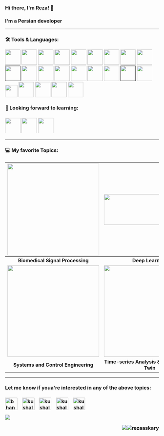 <h3> Hi there, I'm Reza! 👋 <h3>

 
I'm a **Persian developer** 


 -----------------------------------------------------
 <h3>🛠 Tools & Languages:</h3>

<code><a href="https://www.python.org/" target="_blank"><img height="50" src="https://user-images.githubusercontent.com/44175575/188786451-c46a7918-61c7-46ca-b3ac-deb443264b0b.png"></a></code>
<code><a href="https://www.tensorflow.org/" target="_blank"><img height="50" src="https://user-images.githubusercontent.com/44175575/188788859-cd7c3780-b267-411a-bb99-dc201ab13859.png"></a></code>
<code><a href="https://scipy.org/" target="_blank"><img height="50" src="https://user-images.githubusercontent.com/44175575/188789075-913b3b1d-9a4e-433a-8ff3-f18b5b617aa5.jpeg"></a></code>
<code><a href="https://www.mathworks.com/products/matlab.html" target="_blank"><img height="50" src="https://img.icons8.com/nolan/2x/matlab.png"></a></code>
<code><a href="https://github.com/" target="_blank"><img height="50" src="https://img.icons8.com/ios-glyphs/2x/github-2.png"></a></code>
<code><a href="https://www.r-project.org/" target="_blank"><img height="50" src="https://www.vectorlogo.zone/logos/r-project/r-project-icon.svg"></a></code>
<code><a href="https://go.dominodatalab.com/domino-enterprise-mlops-platform-demo?utm_source=google&utm_medium=paidsearch&utm_campaign=Live%20Demo&utm_content=brand&utm_term=domino%20data%20lab&gclid=Cj0KCQjwguGYBhDRARIsAHgRm4-dmy2wZv-AzmxM5_yviragx7vUvpmsk3pu9DmcLZaL-wrXXyBqBB4aArzOEALw_wcB" target="_blank"><img height="50" src="https://user-images.githubusercontent.com/44175575/188786148-f086ed82-1c8a-43c5-b378-160eff5f15ed.png"></a></code>
<code><a href="https://code.visualstudio.com/" target="_blank"><img height="50" src="https://user-images.githubusercontent.com/44175575/188786627-b716111f-60a2-4e47-bb22-742314c6ba4c.png"></a></code>
<code><a href="https://www.pymc.io/welcome.html" target="_blank"><img height="50" src="https://user-images.githubusercontent.com/44175575/188789288-9217ad05-cc78-4428-87d5-6614af09d6d3.png"></a></code>
<code><a href="" target="_blank"><img height="50" src="https://img.icons8.com/ios-filled/2x/sql.png"></a></code>
<code><a href="https://scikit-learn.org/stable/" target="_blank"><img height="50" src="https://upload.wikimedia.org/wikipedia/commons/0/05/Scikit_learn_logo_small.svg"></a></code>
<code><a href="https://keras.io/" target="_blank"><img height="50" src="https://user-images.githubusercontent.com/44175575/189015798-9b1006d6-3b42-4b67-91eb-633989bbd02c.png"></a></code>
<code><a href="https://git-scm.com/" target="_blank"><img height="50" src="https://user-images.githubusercontent.com/44175575/189019524-da3f55d6-1f4c-4fae-a692-c9c3b9030a8c.png"></a></code>
<code><a href="https://about.gitlab.com/?utm_medium=cpc&utm_source=google&utm_campaign=brand_amer_pr_rsa_br_exact&utm_content=homepage_digital_x-pr_english_&_bt=354092254316&_bk=gitlab&_bm=e&_bn=g&_bg=47379220496&gclid=Cj0KCQjwguGYBhDRARIsAHgRm4--2deCowRbqEBNOV5P8i57zsmT5C_uPO8XUlwG3adEEiVSEoIKg6waAqYCEALw_wcB" target="_blank"><img height="50" src="https://user-images.githubusercontent.com/44175575/189035189-9c2d7491-d31f-4563-a586-8cca5df9b030.jpg"></a></code>
<code><a href="https://www.mysql.com/" target="_blank"><img height="50" src="https://user-images.githubusercontent.com/44175575/188788483-d4b70066-183d-4d7e-aa4d-746c30a78401.png"></a></code>
<code><a href="https://www.jetbrains.com/pycharm/" target="_blank"><img height="50" src="https://user-images.githubusercontent.com/44175575/188792448-938f2d7d-ad4b-4081-988f-4034b8c3860c.png"></a></code>
<code><a href="" target="_blank"><img height="50" src="https://user-images.githubusercontent.com/44175575/189020452-db9e0d88-d756-439a-aaa9-339b4d46ce53.png"></a></code>
<code><a href="https://studio.azureml.net/" target="_blank"><img height="50" src="https://user-images.githubusercontent.com/44175575/189033100-b1264abe-c3c9-47ec-aec6-2ec009ad03fe.png"></a></code>
<code><a href="https://www.python.org/" target="_blank"><img height="40" src="https://user-images.githubusercontent.com/44175575/196049995-7fdfc4b7-2f41-42f7-8eac-ac7e507044cb.png"></a></code>
<code><a href="https://www.python.org/" target="_blank"><img height="50" src="https://user-images.githubusercontent.com/44175575/209475260-3ae539cd-e77b-47ac-80f4-3084fc367fce.png"></a></code>
<code><a href="https://www.javascript.com/" target="_blank"><img height="50" src="https://user-images.githubusercontent.com/44175575/188789758-65e873c2-13ef-4f93-8d14-682d83eaec93.png"></a></code>
<code><a href="https://www.javascript.com/" target="_blank"><img height="50" src="https://user-images.githubusercontent.com/44175575/214942662-17a8fbc6-deb7-4bb7-ad3c-1eb7847e0f13.png"></a></code>
<code><a href="https://www.javascript.com/" target="_blank"><img height="50" src="https://github.com/rezaaskary/rezaaskary/assets/44175575/7a770ec5-d27f-4087-b033-997d52a035bf"></a></code>



<!-- end of my tools-->

 <h3>🌱 Looking forward to learning: <h3>


<code><a href="https://reactjs.org/" target="_blank"><img height="50" src="https://user-images.githubusercontent.com/44175575/188790059-0871cac9-1bc0-4600-9157-2e59c30ce24b.png"></a></code>
<code><a href="https://cloud.google.com/" target="_blank"><img height="50" width="50" src="https://user-images.githubusercontent.com/44175575/189029688-e9f71f58-ef38-4cac-932b-aa06a351852b.png"></a></code>
<code><a href="https://cloud.google.com/" target="_blank"><img height="50" width="50" src="https://user-images.githubusercontent.com/44175575/189025838-81dcbbab-f86e-4955-afc5-e73ba0ba8e05.png"></a></code> 
_______
<!--  this is 6 figures, showing my interests -->
 
 <h3>  💻 My favorite Topics:<h3>
  
|<img src="https://user-images.githubusercontent.com/44175575/188337231-186122cd-f92c-4c45-929b-2e11fb97c022.gif" width="300"/>|<img src="https://user-images.githubusercontent.com/44175575/188337418-7575d9de-7aed-4a42-a7d1-2c2dd8c45a8c.png" height="100" width="300"/>|<img src="https://user-images.githubusercontent.com/44175575/188338016-50be69e6-c95b-4f86-a5c9-da025320da6d.png" height="150" width="300"/>|
|:-:|:-:|:-:|
**Biomedical Signal Processing** |**Deep Learning**|**Wristband Biosignals**|
|<img src="https://user-images.githubusercontent.com/44175575/188770557-3e18f0cc-ca96-4bf6-9e20-e883f8cd65bc.png" width="300"/>| <img src="https://user-images.githubusercontent.com/44175575/188338160-e6c408c3-458d-48a6-b106-40e6100cfe82.png" width="300"/> |<img src="https://user-images.githubusercontent.com/44175575/188338439-9460c106-fed6-4e11-bfca-53644e469d99.png" width="300"/>|
**Systems and Control Engineering**|**Time-series Analysis & Human Digital Twin**|**Machine Learning & Data Science**|

 <!--  the end of 6 figures  -->

------
 
<h3> Let me know if youa're interested in any of the above topics:<h3>
<p align="left">
<a href="https://twitter.com/Mohamma48525561" target="blank"><img align="center" src="https://cdn.jsdelivr.net/npm/simple-icons@3.0.1/icons/twitter.svg" alt="bhanot_kushal" height="40" width="40" /></a> &nbsp;&nbsp;
<a href="https://www.facebook.com/profile.php?id=100061144194537" target="blank"><img align="center" src="https://cdn.jsdelivr.net/npm/simple-icons@3.0.1/icons/facebook.svg" alt="kushal.bhanot.98" height="40" width="40" /></a> &nbsp;&nbsp;
<a href="https://www.linkedin.com/in/mohammad-reza-askari-b61262a4/" target="blank"><img align="center" src="https://user-images.githubusercontent.com/44175575/189038849-582b4a0e-23ef-411b-9839-ba1f6b864766.png" alt="kushal.bhanot.98" height="40" width="40" /></a> &nbsp;&nbsp;
<a href="https://www.researchgate.net/profile/Mohammad-Reza-Askari" target="blank"><img align="center" src="https://user-images.githubusercontent.com/44175575/189039752-dfe60c71-8e3d-4585-aee6-4a63b327848f.png" alt="kushal.bhanot.98" height="40" width="40" /></a> &nbsp;&nbsp;
<a href="https://scholar.google.com/citations?user=njl6K6VfGlAC&hl=en" target="blank"><img align="center" src="https://user-images.githubusercontent.com/44175575/189040317-726a38f1-8af0-46ef-9b9e-07dc8fe41bb6.jpg" alt="kushal.bhanot.98" height="40" width="40" /></a> &nbsp;&nbsp;
</p>
<a align ="right">
<img src="https://github-readme-stats.vercel.app/api?username=rezaaskary&show_icons=true&title_color=00ffff&text_color=33ff33&bg_color=333333&icon_color=ffff4d")</a>
 
<!-- view and follower -->
<img src="https://img.shields.io/badge/dynamic/json?color=brightgreen&label=followers&query=followers&url=https%3A%2F%2Fapi.github.com%2Fusers%2Frezaaskary" /><img src="https://komarev.com/ghpvc/?username=rezaaskary" alt="rezaaskary"/>
 
<!--
**rezaaskary/rezaaskary** is a ✨ _special_ ✨ repository because its `README.md` (this file) appears on your GitHub profile.

Here are some ideas to get you started:

- 🔭 I’m currently working on ...
- 🌱 I’m currently learning ...
- 👯 I’m looking to collaborate on ...
- 🤔 I’m looking for help with ...
- 💬 Ask me about ...
- 📫 How to reach me: ...
- 😄 Pronouns: ...
- ⚡ Fun fact: ...
--> 
